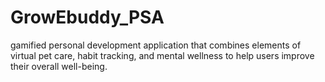 # GrowEbuddy_PSA
gamified personal development application that combines elements of virtual pet care, habit tracking, and mental wellness to help users improve their overall well-being.
